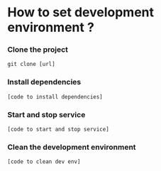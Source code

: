 # How to set development environment ?

### Clone the project
```
git clone [url]
```

### Install dependencies
```
[code to install dependencies]
```

### Start and stop service
```
[code to start and stop service]
```

### Clean the development environment
```
[code to clean dev env]
```

